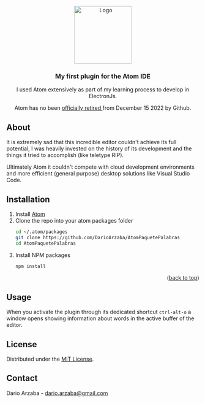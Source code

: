 <br />
<div align="center">
  <a href="https://github.com/DarioArzaba/AtomPaquetePalabras">
    <img src="https://f.cloud.github.com/assets/69169/2290250/c35d867a-a017-11e3-86be-cd7c5bf3ff9b.gif" alt="Logo" width="150">
  </a>

  <h3 align="center">My first plugin for the Atom IDE</h3>

  <p align="center">
    I used Atom extensively as part of my learning process to develop in ElectronJs.
  </p>
	<p align="center">
    Atom has no been <a href="https://github.blog/2022-06-08-sunsetting-atom/" alt="Logo" width="150"> officially retired </a> from December 15 2022 by Github.
  </p>
</div>

## About

It is extremely sad that this incredible editor couldn't achieve its full potential, I was heavily invested on the history of its development and the things it tried to accomplish (like teletype RIP). 

Ultimately Atom it couldn't compete with cloud development environments and more efficient (general purpose) desktop solutions like Visual Studio Code.

## Installation

1. Install [Atom](https://github.com/atom/atom)
2. Clone the repo into your atom packages folder
   ```sh
   cd ~/.atom/packages
   git clone https://github.com/DarioArzaba/AtomPaquetePalabras
   cd AtomPaquetePalabras
   ```
3. Install NPM packages
   ```sh
   npm install
   ```

<p align="right">(<a href="#readme-top">back to top</a>)</p>

## Usage

When you activate the plugin through its dedicated shortcut `ctrl-alt-o` a window opens showing information about words in the active buffer of the editor.

## License

Distributed under the [MIT License](https://mit-license.org/).

## Contact

Dario Arzaba - dario.arzaba@gmail.com


